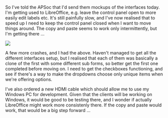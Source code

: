 So I've told the APSoc that I'd send them mockups of the interfaces today.  I'm getting used to LibreOffice, e.g. leave the control panel open to more easily edit labels etc. It's still painfully slow, and I've now realised that to speed up I need to keep the control panel closed when I want to move things around.  The copy and paste seems to work only intermittently, but I'm getting there ...

![](https://dl.dropbox.com/s/7sc51p52z5saxkg/Screenshot%202017-12-08%2017.59.55.png?dl=0)

A few more crashes, and I had the above.  Haven't managed to get all the different interfaces setup, but I realised that each of them was basically a clone of the first with some different sub forms, so better get the first one completed before moving on.  I need to get the checkboxes functioning, and see if there's a way to make the dropdowns choose only unique items when we're offering options.

I've also ordered a new HDMI cable which should allow me to use my Windows PC for development.  Given that the clients will be working on Windows, it would be good to be testing there, and I wonder if actually LibreOffice might work more consistenly there.  If the copy and paste would work, that would be a big step forward ...
